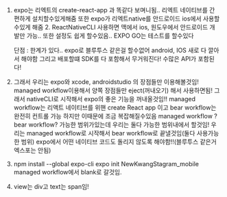 1. expo는 리엑트의 create-react-app 과 똑같다 보며니됨.. 리엑트 네이티브를 간편하게 설치할수있게해줌
   또한 expo가 리엑트native를 안드로이드 ios에서 사용할수있게 해줌 2. ReactNativeCLI 사용하면 맥에서 ios, 원도우에서 안드로이드 개발만 가능.. 또한 설정도 쉽게 할수있음..
   EXPO GO는 테스트를 할수있다

   단점 : 한계가 있다.. expo로 블루투스 같은걸 할수없어 android, IOS 새로 다 깔아서 해야함
   그리고 배포할떄 SDK를 다 포함해서 무거워진다! 수많은 API가 포함된다!

2. 그래서 우리는 expo와 xcode, androidstudio 의 장점들만 이용해볼것임! managed workflow이용해서
   양쪽 장점들만 eject(꺼내오기) 해서 사용하면됨!
   그래서 nativeCLI로 시작해서 expo의 좋은 기능을 꺼내올것임!!
   managed workflow는 리액트 네이티브를 위핸 create React app 이고 bear workflow는 완전히 컨트롤 가능
   하지만 이때문에 조금 복잡해질수있음
   managed workflow ? bear workflow? 가능한 범위가있는데 우리는 둘다 가능한 범위내에서 할것임!
   우리는 managed workflow로 시작해서 bear workflow로 끝낼것임(둘다 사용가능한 범위)
   expo에서 어떤 네이티브 코드도 돌리지 않도록 해야함!!(블루투스 같은거 엑스포는 안됨)

3. npm install --global expo-cli
   expo init NewKwangStagram_mobile
   managed workflow에서 blank로 갈것임.

4. view는 div고 text는 span임!
